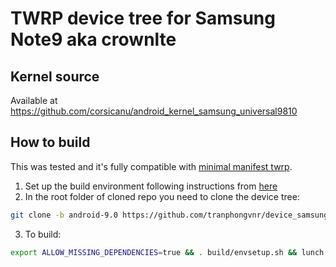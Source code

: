 # TWRP device tree for Samsung Note9 aka crownlte

## Kernel source 
Available at https://github.com/corsicanu/android_kernel_samsung_universal9810

## How to build
This was tested and it's fully compatible with [minimal manifest twrp](https://github.com/minimal-manifest-twrp/platform_manifest_twrp_omni).
1. Set up the build environment following instructions from [here](https://github.com/minimal-manifest-twrp/platform_manifest_twrp_omni/blob/twrp-9.0/README.md#getting-started)
2. In the root folder of cloned repo you need to clone the device tree:
```bash
git clone -b android-9.0 https://github.com/tranphongvnr/device_samsung_crownlte device/samsung/crownlte
```
3. To build:
```bash
export ALLOW_MISSING_DEPENDENCIES=true && . build/envsetup.sh && lunch omni_crownlte-eng && mka recoveryimage -j128
```

